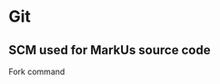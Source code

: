 Git
================

SCM used for MarkUs source code
-------------------------------

Fork command
